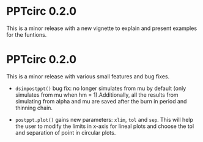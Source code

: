 # PPTcirc 0.2.0

This is a minor release with a new vignette to explain and present examples for the funtions.

# PPTcirc 0.2.0

This is a minor release with various small features and bug fixes.

* `dsimpostppt()` bug fix: no longer simulates from mu by default (only simulates from mu when hm = 1).Additionally, all the results from simulating from alpha and mu are saved after the burn in period and thinning chain. 

* `postppt.plot()` gains new parameters: `xlim`, `tol` and `sep`. This will help the user to modify the limits in x-axis for lineal plots and choose the tol and separation of point in circular plots. 
